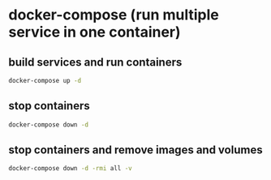 # docker-compose (run multiple service in one container)

## build services and run containers 

```bash
docker-compose up -d
```

## stop containers 

```bash
docker-compose down -d
```

## stop containers and remove images and volumes

```bash
docker-compose down -d -rmi all -v
```